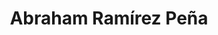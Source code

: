 ---
layout: author
title: "Abraham Ramírez Peña"
feature:
img: 
city-born:
date-born: 
city-death: 
date-death:
nacionalidad:
---